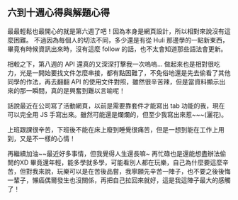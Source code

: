 ## 六到十週心得與解題心得
最最輕鬆也最開心的就是第六週了吧！因為本身是網頁設計，所以相對來說沒有這麼困難。
不過因為每個人的切法不同，多少還是有從 Huli 那邊學的一點新東西，畢竟有時候資訊出來時，沒有這麼 follow 的話，也不太會知道那些語法會更新。

相較之下，第八週的 API 還真的又深深打擊我一次嗚嗚...
做起來也是相對很吃力，光是一開始要找文件怎麼串接，都有點困難了，不免俗地還是先去偷看了其他同學的作法，再去翻翻 API 的使用文件對照，雖然很辛苦辣，但是當資料顯示出來的那一瞬間，真的是興奮到難以言喻呢！

話說最近在公司寫了活動網頁，以前是需要靠套件才能寫出 tab 功能的我，現在可以完全用 JS 手寫出來。雖然可能還是爛爛的，但至少我寫出來惹~~~(灑花)。

上班跟課很辛苦，下班後不能在床上廢到睡覺很痛苦，但是一想到能在工作上用到，又是不一樣的心情！

再繼續加油~~最近好多事情，但我覺得人生還長嘛~ 再忙碌也是還能想盡辦法偷閒的XD
畢竟還年輕，能多學就多學，可能看別人都在玩樂，自己為什麼要這麼辛苦，但對我來說，玩樂可以是在苦後品嘗，我寧願先辛苦一陣子，也不要之後後悔一輩子，懶癌偶爾發生也沒關係，再把自己拉回來就好，這是我這陣子最大的感觸了！